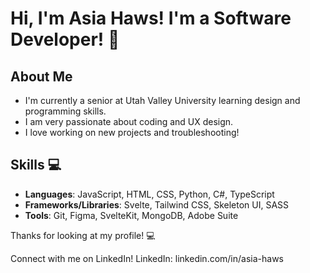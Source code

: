 # Hi, I'm Asia Haws! I'm a Software Developer! 🌸

## About Me
- I'm currently a senior at Utah Valley University learning design and programming skills.
- I am very passionate about coding and UX design.
- I love working on new projects and troubleshooting!

## Skills 💻
- **Languages**: JavaScript, HTML, CSS, Python, C#, TypeScript
- **Frameworks/Libraries**: Svelte, Tailwind CSS, Skeleton UI, SASS
- **Tools**: Git, Figma, SvelteKit, MongoDB, Adobe Suite

Thanks for looking at my profile! 💻

Connect with me on LinkedIn!
LinkedIn:  linkedin.com/in/asia-haws
